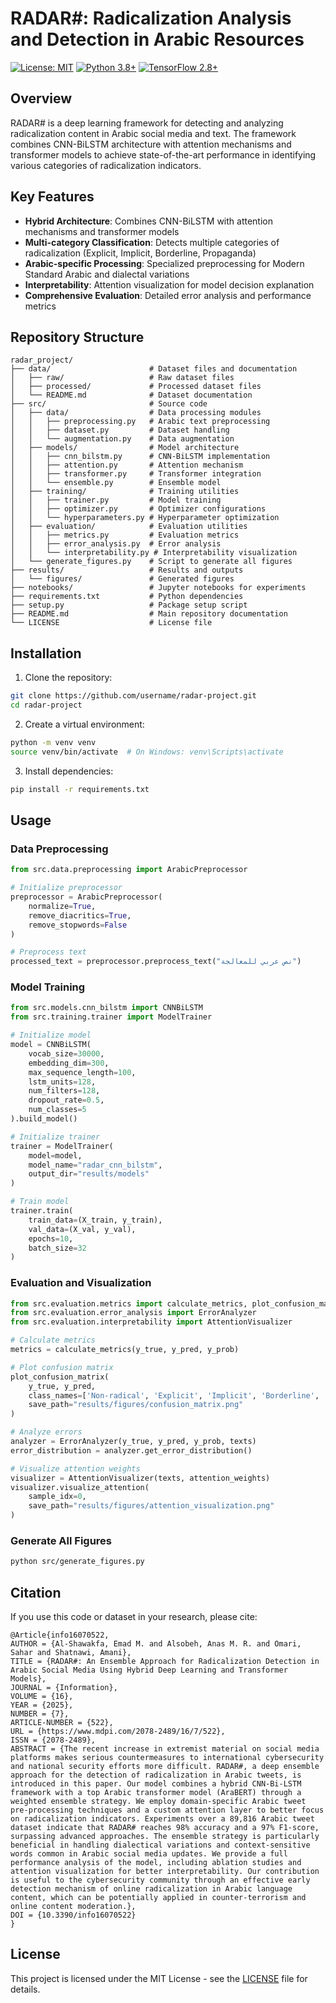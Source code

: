 # RADAR#: Radicalization Analysis and Detection in Arabic Resources

[![License: MIT](https://img.shields.io/badge/License-MIT-yellow.svg)](https://opensource.org/licenses/MIT)
[![Python 3.8+](https://img.shields.io/badge/python-3.8+-blue.svg)](https://www.python.org/downloads/)
[![TensorFlow 2.8+](https://img.shields.io/badge/tensorflow-2.8+-orange.svg)](https://www.tensorflow.org/)

## Overview

RADAR# is a deep learning framework for detecting and analyzing radicalization content in Arabic social media and text. The framework combines CNN-BiLSTM architecture with attention mechanisms and transformer models to achieve state-of-the-art performance in identifying various categories of radicalization indicators.

## Key Features

- **Hybrid Architecture**: Combines CNN-BiLSTM with attention mechanisms and transformer models
- **Multi-category Classification**: Detects multiple categories of radicalization (Explicit, Implicit, Borderline, Propaganda)
- **Arabic-specific Processing**: Specialized preprocessing for Modern Standard Arabic and dialectal variations
- **Interpretability**: Attention visualization for model decision explanation
- **Comprehensive Evaluation**: Detailed error analysis and performance metrics

## Repository Structure

```
radar_project/
├── data/                      # Dataset files and documentation
│   ├── raw/                   # Raw dataset files
│   ├── processed/             # Processed dataset files
│   └── README.md              # Dataset documentation
├── src/                       # Source code
│   ├── data/                  # Data processing modules
│   │   ├── preprocessing.py   # Arabic text preprocessing
│   │   ├── dataset.py         # Dataset handling
│   │   └── augmentation.py    # Data augmentation
│   ├── models/                # Model architecture
│   │   ├── cnn_bilstm.py      # CNN-BiLSTM implementation
│   │   ├── attention.py       # Attention mechanism
│   │   ├── transformer.py     # Transformer integration
│   │   └── ensemble.py        # Ensemble model
│   ├── training/              # Training utilities
│   │   ├── trainer.py         # Model training
│   │   ├── optimizer.py       # Optimizer configurations
│   │   └── hyperparameters.py # Hyperparameter optimization
│   ├── evaluation/            # Evaluation utilities
│   │   ├── metrics.py         # Evaluation metrics
│   │   ├── error_analysis.py  # Error analysis
│   │   └── interpretability.py # Interpretability visualization
│   └── generate_figures.py    # Script to generate all figures
├── results/                   # Results and outputs
│   └── figures/               # Generated figures
├── notebooks/                 # Jupyter notebooks for experiments
├── requirements.txt           # Python dependencies
├── setup.py                   # Package setup script
├── README.md                  # Main repository documentation
└── LICENSE                    # License file
```

## Installation

1. Clone the repository:
```bash
git clone https://github.com/username/radar-project.git
cd radar-project
```

2. Create a virtual environment:
```bash
python -m venv venv
source venv/bin/activate  # On Windows: venv\Scripts\activate
```

3. Install dependencies:
```bash
pip install -r requirements.txt
```

## Usage

### Data Preprocessing

```python
from src.data.preprocessing import ArabicPreprocessor

# Initialize preprocessor
preprocessor = ArabicPreprocessor(
    normalize=True,
    remove_diacritics=True,
    remove_stopwords=False
)

# Preprocess text
processed_text = preprocessor.preprocess_text("نص عربي للمعالجة")
```

### Model Training

```python
from src.models.cnn_bilstm import CNNBiLSTM
from src.training.trainer import ModelTrainer

# Initialize model
model = CNNBiLSTM(
    vocab_size=30000,
    embedding_dim=300,
    max_sequence_length=100,
    lstm_units=128,
    num_filters=128,
    dropout_rate=0.5,
    num_classes=5
).build_model()

# Initialize trainer
trainer = ModelTrainer(
    model=model,
    model_name="radar_cnn_bilstm",
    output_dir="results/models"
)

# Train model
trainer.train(
    train_data=(X_train, y_train),
    val_data=(X_val, y_val),
    epochs=10,
    batch_size=32
)
```

### Evaluation and Visualization

```python
from src.evaluation.metrics import calculate_metrics, plot_confusion_matrix
from src.evaluation.error_analysis import ErrorAnalyzer
from src.evaluation.interpretability import AttentionVisualizer

# Calculate metrics
metrics = calculate_metrics(y_true, y_pred, y_prob)

# Plot confusion matrix
plot_confusion_matrix(
    y_true, y_pred,
    class_names=['Non-radical', 'Explicit', 'Implicit', 'Borderline', 'Propaganda'],
    save_path="results/figures/confusion_matrix.png"
)

# Analyze errors
analyzer = ErrorAnalyzer(y_true, y_pred, y_prob, texts)
error_distribution = analyzer.get_error_distribution()

# Visualize attention weights
visualizer = AttentionVisualizer(texts, attention_weights)
visualizer.visualize_attention(
    sample_idx=0,
    save_path="results/figures/attention_visualization.png"
)
```

### Generate All Figures

```bash
python src/generate_figures.py
```


## Citation

If you use this code or dataset in your research, please cite:

```
@Article{info16070522,
AUTHOR = {Al-Shawakfa, Emad M. and Alsobeh, Anas M. R. and Omari, Sahar and Shatnawi, Amani},
TITLE = {RADAR#: An Ensemble Approach for Radicalization Detection in Arabic Social Media Using Hybrid Deep Learning and Transformer Models},
JOURNAL = {Information},
VOLUME = {16},
YEAR = {2025},
NUMBER = {7},
ARTICLE-NUMBER = {522},
URL = {https://www.mdpi.com/2078-2489/16/7/522},
ISSN = {2078-2489},
ABSTRACT = {The recent increase in extremist material on social media platforms makes serious countermeasures to international cybersecurity and national security efforts more difficult. RADAR#, a deep ensemble approach for the detection of radicalization in Arabic tweets, is introduced in this paper. Our model combines a hybrid CNN-Bi-LSTM framework with a top Arabic transformer model (AraBERT) through a weighted ensemble strategy. We employ domain-specific Arabic tweet pre-processing techniques and a custom attention layer to better focus on radicalization indicators. Experiments over a 89,816 Arabic tweet dataset indicate that RADAR# reaches 98% accuracy and a 97% F1-score, surpassing advanced approaches. The ensemble strategy is particularly beneficial in handling dialectical variations and context-sensitive words common in Arabic social media updates. We provide a full performance analysis of the model, including ablation studies and attention visualization for better interpretability. Our contribution is useful to the cybersecurity community through an effective early detection mechanism of online radicalization in Arabic language content, which can be potentially applied in counter-terrorism and online content moderation.},
DOI = {10.3390/info16070522}
}
```

## License

This project is licensed under the MIT License - see the [LICENSE](LICENSE) file for details.

